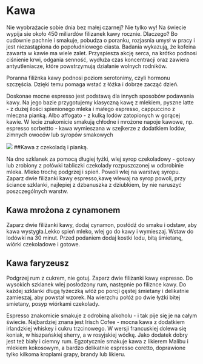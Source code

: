 Kawa
====
Nie wyobrażacie sobie dnia bez małej czarnej? Nie tylko wy! Na świecie wypija sie około 450 miliardów filizanek kawy rocznie. Dlaczego? Bo cudownie pachnie i smakuje, pobudza o poranku, rozjasnia umysł w pracy i jest niezastąpiona do popołudniowego ciasta. Badania wykazują, że kofeina zawarta w kawie ma wiele zalet.
Przyspiesza akcję serca, na krótko podnosi ciśnienie krwi, odgania senność, wydłuża czas koncentracji oraz zawiera antyutleniacze, które powstrzymują działanie wolnych rodników.

Poranna filiżnka kawy podnosi poziom serotonimy, czyli hormonu szczęścia. Dzięki temu pomaga wstać z łóżka i dobrze zacząć dzień.

Doskonae mocne espresso jest podstawą dla innych sposobów podawania kawy. Na jego bazie przygotujemy klasyczną kawę z mlekiem, pyszne latte - z dużej ilości spienionego mleka i małego espresso, cappuccino z mleczna pianką. Albo affogato - z kulką lodów zatopionych w gorącej kawie. W lecie znakomicie smakują chłodne i mrożone napoje kawowe, np. espresso sorbettto - kawa wymieszana w szejkerze z dodatkiem lodów, zimnych owoców lub syropów smakowych



![](http://4.bp.blogspot.com/_yXKXzBm-TJc/TTNimOLMuXI/AAAAAAAAA_8/35LGjsz_R70/s320/latte1.jpg)
##Kawa z czekoladą i pianką.

Na dno szklanek za pomocą długiej łyżki, wlej syrop czekoladowy - gotowy lub zrobiony z połówki tabliczki czekolady rozpuszczonej w odbrobinie mleka. Mleko trochę podgrzej i spień. Powoli wlej na warstwę syropu. Zaparz dwie filiżanki kawy espresso,kawę wlewaj na syrop powoli, przy ściance szklanki, najlepiej z dzbanuszka z dziubkiem, by nie naruszyć poszczególnych warstw. 

## Kawa mrożona z cynamonem

Zaparz dwie filiżanki kawy, dodaj cynamon, posłódź do smaku i odstaw, aby kawa wystygła.Lekko spień mleko, wlej go do kawy i wymieszaj. Wstaw do lodówki na 30 minut. Przed podaniem dodaj kostki lodu, bitą śmietanę, wiórki czekoladowe i gotowe. 

## Kawa faryzeusz

Podgrzej rum z cukrem, nie gotuj. Zaparz dwie filiżanki kawy espresso. Do wysokich szklanek wlej posłodzony rum, następnie po filiznce kawy. Do każdej szklanki długą łyżeczką włóż po porcji gęstej śmietany i delikatnie zamieszaj, aby powstał wzorek. Na wierzchu połóż po dwie łyżki bitej smietany, posyp wiórkami czekolady.  

Espresso znakomicie smakuje z odrobiną alkoholu - i tak pije się je na całym świecie. Najbardziej znana jest Irisch Cofee - mocna kawa z dodatkiem irlandzkiej whiskey i cukru trzcinowego. W wersji francuskiej dolewa się koniak, w hiszpańskiej sherry, a w rosyjskiej wódkę. Jako dodatek dobry jest też biały i ciemny rum. Egzotycznie smakuje kawa z likierem Malibu i mlekiem kokosowym, a bardzo delikatnie espresso coretto, doprawione tylko kilkoma kroplami grapy, brandy lub likieru.
